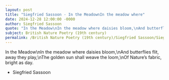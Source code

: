 ```yaml
---
layout: post
title: "Siegfried Sassoon - In the MeadownIn the meadow where"
date: 2024-12-28 12:00:00 -0000
author: Siegfried Sassoon
quote: "In the Meadow\nIn the meadow where daisies bloom,\nAnd butterflies flit, away they play,\nThe golden sun shall weave the loom,\nOf Nature’s fabric, bright as day."
subject: British Nature Poetry (19th century)
permalink: /British Nature Poetry (19th century)/Siegfried Sassoon/Siegfried Sassoon - In the MeadownIn the meadow where
---
```


In the Meadow\nIn the meadow where daisies bloom,\nAnd butterflies flit, away they play,\nThe golden sun shall weave the loom,\nOf Nature’s fabric, bright as day.

- Siegfried Sassoon
